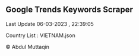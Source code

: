 

## Google Trends Keywords Scraper 
 
Last Update 06-03-2023 , 22:39:05

Country List :
VIETNAM.json



© Abdul Muttaqin 

